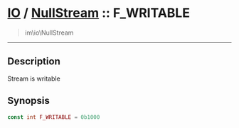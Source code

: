 # [IO](IO.md) / [NullStream](IO-NullStream.md) :: F_WRITABLE
 > im\io\NullStream
____

## Description
Stream is writable

## Synopsis
```php
const int F_WRITABLE = 0b1000
```
